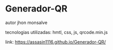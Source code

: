 # Generador-QR
autor jhon monsalve
          
tecnologias utilizadas: hmtl, css, js, qrcode.min.js

link: https://assasin1116.github.io/Generador-QR/
